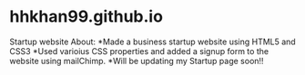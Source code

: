 # hhkhan99.github.io
Startup website
About:
*Made a business startup website using HTML5 and CSS3
*Used varioius CSS properties and added a signup form to the website using mailChimp.
*Will be updating my Startup page soon!!


